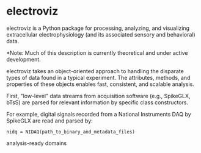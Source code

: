 # electroviz

electroviz is a Python package for processing, analyzing, and visualizing extracellular electrophysiology (and its associated sensory and behavioral) data.

*Note: Much of this description is currently theoretical and under active development.

electroviz takes an object-oriented approach to handling the disparate types of data found in a typical experiment. The attributes, methods, and properties of
these objects enables fast, consistent, and scalable analysis.

First, "low-level" data streams from acquisition software (e.g., SpikeGLX, bTsS) are parsed for relevant information by specific class constructors.

For example, digital signals recorded from a National Instruments DAQ by SpikeGLX are read and parsed by:

    nidq = NIDAQ(path_to_binary_and_metadata_files)

analysis-ready domains 

